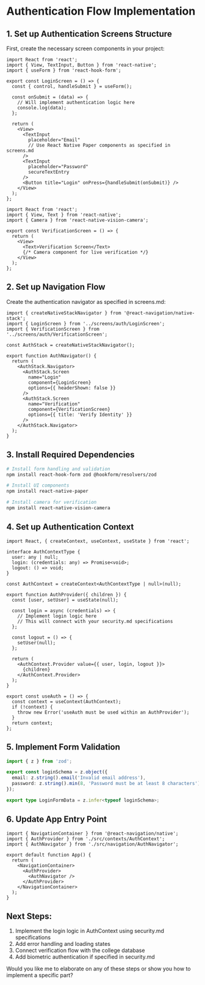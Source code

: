 # Authentication Flow Implementation

## 1. Set up Authentication Screens Structure
First, create the necessary screen components in your project:

```typescript:src/screens/auth/LoginScreen.tsx
import React from 'react';
import { View, TextInput, Button } from 'react-native';
import { useForm } from 'react-hook-form';

export const LoginScreen = () => {
  const { control, handleSubmit } = useForm();

  const onSubmit = (data) => {
    // Will implement authentication logic here
    console.log(data);
  };

  return (
    <View>
      <TextInput 
        placeholder="Email"
        // Use React Native Paper components as specified in screens.md
      />
      <TextInput 
        placeholder="Password"
        secureTextEntry
      />
      <Button title="Login" onPress={handleSubmit(onSubmit)} />
    </View>
  );
};
```

```typescript:src/screens/auth/VerificationScreen.tsx
import React from 'react';
import { View, Text } from 'react-native';
import { Camera } from 'react-native-vision-camera';

export const VerificationScreen = () => {
  return (
    <View>
      <Text>Verification Screen</Text>
      {/* Camera component for live verification */}
    </View>
  );
};
```

## 2. Set up Navigation Flow
Create the authentication navigator as specified in screens.md:

```typescript:src/navigation/AuthNavigator.tsx
import { createNativeStackNavigator } from '@react-navigation/native-stack';
import { LoginScreen } from '../screens/auth/LoginScreen';
import { VerificationScreen } from '../screens/auth/VerificationScreen';

const AuthStack = createNativeStackNavigator();

export function AuthNavigator() {
  return (
    <AuthStack.Navigator>
      <AuthStack.Screen 
        name="Login" 
        component={LoginScreen}
        options={{ headerShown: false }}
      />
      <AuthStack.Screen 
        name="Verification" 
        component={VerificationScreen}
        options={{ title: 'Verify Identity' }}
      />
    </AuthStack.Navigator>
  );
}
```

## 3. Install Required Dependencies
```bash
# Install form handling and validation
npm install react-hook-form zod @hookform/resolvers/zod

# Install UI components
npm install react-native-paper

# Install camera for verification
npm install react-native-vision-camera
```

## 4. Set up Authentication Context
```typescript:src/contexts/AuthContext.tsx
import React, { createContext, useContext, useState } from 'react';

interface AuthContextType {
  user: any | null;
  login: (credentials: any) => Promise<void>;
  logout: () => void;
}

const AuthContext = createContext<AuthContextType | null>(null);

export function AuthProvider({ children }) {
  const [user, setUser] = useState(null);

  const login = async (credentials) => {
    // Implement login logic here
    // This will connect with your security.md specifications
  };

  const logout = () => {
    setUser(null);
  };

  return (
    <AuthContext.Provider value={{ user, login, logout }}>
      {children}
    </AuthContext.Provider>
  );
}

export const useAuth = () => {
  const context = useContext(AuthContext);
  if (!context) {
    throw new Error('useAuth must be used within an AuthProvider');
  }
  return context;
};
```

## 5. Implement Form Validation
```typescript:src/validation/auth.ts
import { z } from 'zod';

export const loginSchema = z.object({
  email: z.string().email('Invalid email address'),
  password: z.string().min(8, 'Password must be at least 8 characters'),
});

export type LoginFormData = z.infer<typeof loginSchema>;
```

## 6. Update App Entry Point
```typescript:App.tsx
import { NavigationContainer } from '@react-navigation/native';
import { AuthProvider } from './src/contexts/AuthContext';
import { AuthNavigator } from './src/navigation/AuthNavigator';

export default function App() {
  return (
    <NavigationContainer>
      <AuthProvider>
        <AuthNavigator />
      </AuthProvider>
    </NavigationContainer>
  );
}
```

## Next Steps:
1. Implement the login logic in AuthContext using security.md specifications
2. Add error handling and loading states
3. Connect verification flow with the college database
4. Add biometric authentication if specified in security.md

Would you like me to elaborate on any of these steps or show you how to implement a specific part?